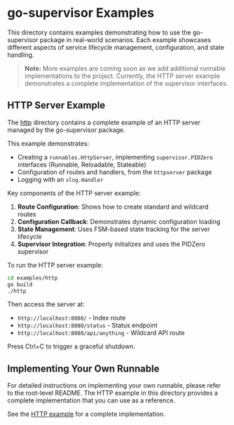 # go-supervisor Examples

This directory contains examples demonstrating how to use the go-supervisor package in real-world scenarios. Each example showcases different aspects of service lifecycle management, configuration, and state handling.

> **Note:** More examples are coming soon as we add additional runnable implementations to the project. Currently, the HTTP server example demonstrates a complete implementation of the supervisor interfaces.

## HTTP Server Example

The [http](./http/) directory contains a complete example of an HTTP server managed by the go-supervisor package.

This example demonstrates:
- Creating a `runnables.HttpServer`, implementing `supervisor.PIDZero` interfaces (Runnable, Reloadable, Stateable)
- Configuration of routes and handlers, from the `httpserver` package
- Logging with an `slog.Handler`

Key components of the HTTP server example:

1. **Route Configuration**: Shows how to create standard and wildcard routes
2. **Configuration Callback**: Demonstrates dynamic configuration loading
3. **State Management**: Uses FSM-based state tracking for the server lifecycle
4. **Supervisor Integration**: Properly initializes and uses the PIDZero supervisor

To run the HTTP server example:

```bash
cd examples/http
go build
./http
```

Then access the server at:
- `http://localhost:8080/` - Index route
- `http://localhost:8080/status` - Status endpoint 
- `http://localhost:8080/api/anything` - Wildcard API route

Press Ctrl+C to trigger a graceful shutdown.

## Implementing Your Own Runnable
For detailed instructions on implementing your own runnable, please refer to the root-level README. The HTTP example in this directory provides a complete implementation that you can use as a reference.

See the [HTTP example](./http/main.go) for a complete implementation.